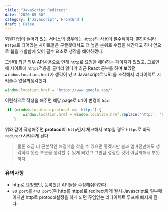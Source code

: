 ```yaml
---
title: "JavaScript Redirect"
date: "2020-05-30"
category: ['Javascript','FrontEnd']
draft : False
---
```


회원가입이 들어가 있는 서비스의 경우에는 `Https`의 사용이 필수적이다.
뿐만아니라 `Https`로 되어있는 사이트들은 구글봇에서도 더 높은 순위로 수집을 해간다고 하니 앞으로 웹을 개발함에 있어 필수 요소로 생각을 해야하겠다.

그런데 최근 외부 API사용으로 인해 `http`로 요청을 해야하는 페이지가 있었고, 그로인해 사이트에 `https`적용을 골머리 앓다가
최근 React 공부를 하며 보았던 `window.location.href`가 생각이 났고 Javascript로 URL을 조작해서 리다이렉트 시켜줄수 없을까생각했다.

```javascript
window.location.href = "https://www.google.com/" 
```
이런식으로 작성을 해주면 해당 page로 url이 변경이 되고

```javascript
 if (window.location.protocol == 'http:') {
        window.location.href = window.location.href.replace('http:', 'https:');
    }
```
위와 같이 작성해주면 **protocol**이 `http`인지 체크해서 http일 경우 `https`로 바꿔 `redirect`시켜주게 된다.

> 물론 조금 더 근본적인 해결책을 찾을 수 있으면 좋겠지만 불과 얼마전만해도 생각하지 못한 부분을 생각할 수 있게 되었고
> 그만큼 성장한 것이 아닐까해서 뿌듯하다.   

### 유의사항
* http로 요청했던, 등록했던 API들을 수정해줘야한다
* `80 port`를 `443 port`(즉 http를 https)로 redirect하게 될시 Javascript로 일부페이지만 http로 protocol설정을 하게 되면 끊임없는 리다이렉트 루프에 빠지게 된다.